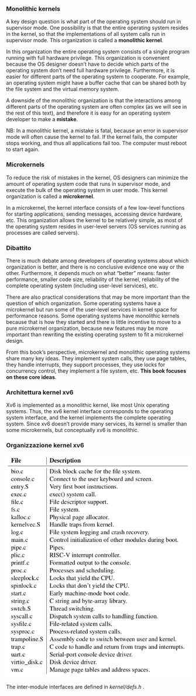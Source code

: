 ### Monolithic kernels
A key design question is what part of the operating system should run in supervisor mode. One possibility is that the entire operating system resides in the kernel, so that the implementations of all system calls run in supervisor mode. This organization is called a __monolithic kernel__.

In this organization the entire operating system consists of a single program running with full hardware privilege. This organization is convenient because the OS designer doesn’t have to decide which parts of the operating system don’t need full hardware privilege. Furthermore, it is easier for different parts of the operating system to cooperate. For example, an operating system might have a buffer cache that can be shared both by the file system and the virtual memory system.

A downside of the monolithic organization is that the interactions among different parts of the operating system are often complex (as we will see in the rest of this text), and therefore it is easy for an operating system developer to make a __mistake__.

NB: In a monolithic kernel, a mistake is fatal, because an error in supervisor mode will often cause the kernel to fail. If the kernel fails, the computer stops working, and thus all applications fail too. The computer must reboot to start again.

### Microkernels
To reduce the risk of mistakes in the kernel, OS designers can minimize the amount of operating system code that runs in supervisor mode, and execute the bulk of the operating system in user mode. This kernel organization is called a __microkernel__.

In a microkernel, the kernel interface consists of a few low-level functions for starting applications, sending messages, accessing device hardware, etc. This organization allows the kernel to be relatively simple, as most of the operating system resides in user-level servers (OS services running as processes are called servers).

### Dibattito
There is much debate among developers of operating systems about which organization is better, and there is no conclusive evidence one way or the other. Furthermore, it depends much on what “better” means: faster performance, smaller code size, reliability of the kernel, reliability of the complete operating system (including user-level services), etc.

There are also practical considerations that may be more important than the question of which organization. Some operating systems have a microkernel but run some of the user-level services in kernel space for performance reasons. Some operating systems have monolithic kernels because that is how they started and there is little incentive to move to a pure microkernel organization, because new features may be more important than rewriting the existing operating system to fit a microkernel design.

From this book’s perspective, microkernel and monolithic operating systems share many key ideas. They implement system calls, they use page tables, they handle interrupts, they support processes, they use locks for concurrency control, they implement a file system, etc. __This book focuses on these core ideas__.

### Architettura kernel xv6
Xv6 is implemented as a monolithic kernel, like most Unix operating systems. Thus, the xv6 kernel interface corresponds to the operating system interface, and the kernel implements the complete operating system. Since xv6 doesn’t provide many services, its kernel is smaller than some microkernels, but conceptually xv6 is monolithic.

### Organizzazione kernel xv6
![alt text](immagini/kernel_source_files.png) 

The inter-module interfaces are defined in _kernel/defs.h_ .